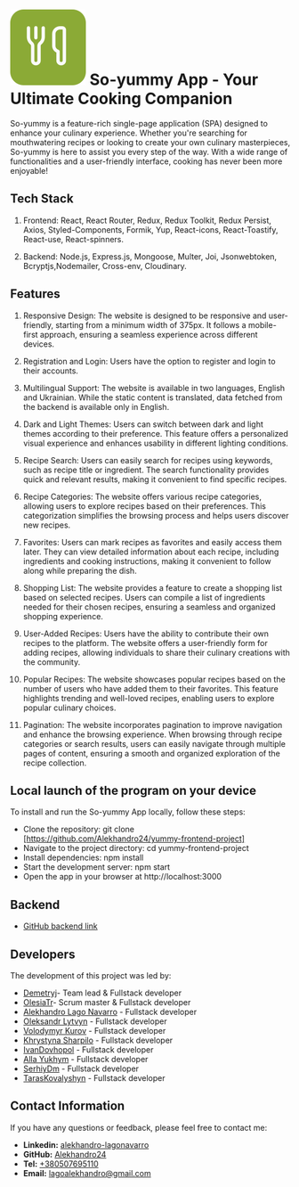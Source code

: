 # ![So-yummy App](./src/images/logo/logo-header.svg) So-yummy App - Your Ultimate Cooking Companion
So-yummy is a feature-rich single-page application (SPA) designed to enhance your culinary experience. Whether you're searching for mouthwatering recipes or looking to create your own culinary masterpieces, So-yummy is here to assist you every step of the way. With a wide range of functionalities and a user-friendly interface, cooking has never been more enjoyable!

## Tech Stack

1. Frontend: React, React Router, Redux, Redux Toolkit, Redux Persist, Axios, Styled-Components, Formik, Yup, React-icons, React-Toastify, React-use, React-spinners.
   
2.  Backend: Node.js, Express.js, Mongoose, Multer, Joi, Jsonwebtoken, Bcryptjs,Nodemailer, Cross-env, Cloudinary.

## Features
1. Responsive Design: The website is designed to be responsive and user-friendly, starting from a minimum width of 375px. It follows a mobile-first approach, ensuring a seamless experience across different devices.

2. Registration and Login: Users have the option to register and login to their accounts. 

3. Multilingual Support: The website is available in two languages, English and Ukrainian. While the static content is translated, data fetched from the backend is available only in English.

4. Dark and Light Themes: Users can switch between dark and light themes according to their preference. This feature offers a personalized visual experience and enhances usability in different lighting conditions.

5. Recipe Search: Users can easily search for recipes using keywords, such as recipe title or ingredient. The search functionality provides quick and relevant results, making it convenient to find specific recipes.

6. Recipe Categories: The website offers various recipe categories, allowing users to explore recipes based on their preferences. This categorization simplifies the browsing process and helps users discover new recipes.

7. Favorites: Users can mark recipes as favorites and easily access them later. They can view detailed information about each recipe, including ingredients and cooking instructions, making it convenient to follow along while preparing the dish.

8. Shopping List: The website provides a feature to create a shopping list based on selected recipes. Users can compile a list of ingredients needed for their chosen recipes, ensuring a seamless and organized shopping experience.

9. User-Added Recipes: Users have the ability to contribute their own recipes to the platform. The website offers a user-friendly form for adding recipes, allowing individuals to share their culinary creations with the community.

10. Popular Recipes: The website showcases popular recipes based on the number of users who have added them to their favorites. This feature highlights trending and well-loved recipes, enabling users to explore popular culinary choices.

11. Pagination: The website incorporates pagination to improve navigation and enhance the browsing experience. When browsing through recipe categories or search results, users can easily navigate through multiple pages of content, ensuring a smooth and organized exploration of the recipe collection.

## Local launch of the program on your device

To install and run the So-yummy App locally, follow these steps:

* Clone the repository: git clone [https://github.com/Alekhandro24/yummy-frontend-project]
* Navigate to the project directory: cd yummy-frontend-project
* Install dependencies: npm install
* Start the development server: npm start
* Open the app in your browser at http://localhost:3000

## Backend

* [GitHub backend link](https://github.com/Alekhandro24/yummy-backend-project)

## Developers

The development of this project was led by:
* [Demetryj](https://github.com/Demetryj)- Team lead & Fullstack developer
* [OlesiaTr](https://github.com/OlesiaTr)- Scrum master & Fullstack developer
* [Alekhandro Lago Navarro](https://github.com/Alekhandro24) - Fullstack developer
* [Oleksandr Lytvyn](https://github.com/Oleksandr-Lytvyn) - Fullstack developer
* [Volodymyr Kurov](https://github.com/vokur13) - Fullstack developer
* [Khrystyna Sharpilo](https://github.com/Khryyystyna) - Fullstack developer
* [IvanDovhopol](https://github.com/IvanDovhopol) - Fullstack developer
* [Alla Yukhym](https://github.com/AllaYukhym) - Fullstack developer
* [SerhiyDm](https://github.com/SerhiyDm) - Fullstack developer
* [TarasKovalyshyn](https://github.com/TarasKovalyshyn) - Fullstack developer

## Contact Information
If you have any questions or feedback, please feel free to contact me:
* **Linkedin:** [alekhandro-lagonavarro](https://www.linkedin.com/in/alekhandro-lagonavarro/)
* **GitHub:** [Alekhandro24](https://github.com/Alekhandro24)
* **Tel:** [+380507695110](+380507695110)
* **Email:** [lagoalekhandro@gmail.com](https://www.gmail.com)
